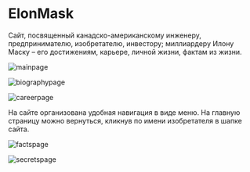 # ElonMask

Сайт, посвященный канадско-американскому инженеру, предпринимателю, изобретателю, инвестору; миллиардеру Илону Маску – его достижениям, карьере, личной жизни, фактам из жизни.

![mainpage](https://user-images.githubusercontent.com/33527616/46227081-c55bac00-c366-11e8-8f4e-22b02ce4dfa9.jpg)


![biographypage](https://user-images.githubusercontent.com/33527616/46227082-c55bac00-c366-11e8-82c0-50d6faf97283.jpg)


![careerpage](https://user-images.githubusercontent.com/33527616/46227083-c55bac00-c366-11e8-8906-217e69510414.jpg)

На сайте организована удобная навигация в виде меню. На главную страницу можно вернуться, кликнув по имени изобретателя в шапке сайта. 

![factspage](https://user-images.githubusercontent.com/33527616/46227084-c55bac00-c366-11e8-9a4d-04660c6b41fc.jpg)

![secretspage](https://user-images.githubusercontent.com/33527616/46227191-18356380-c367-11e8-82f7-b6ab0dd4919d.jpg)

